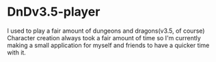 # DnDv3.5-player

I used to play a fair amount of dungeons and dragons(v3.5, of course)
Character creation always took a fair amount of time so I'm currently making a small application for myself and friends to have a quicker time with it.
